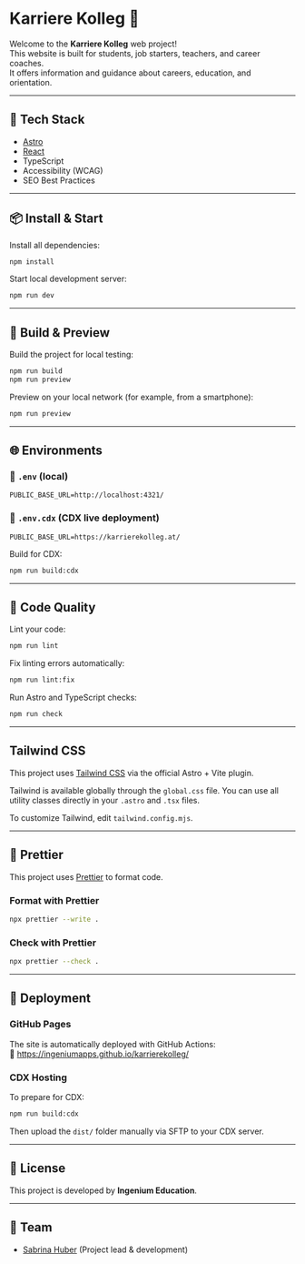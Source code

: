 # Karriere Kolleg 🌟

Welcome to the **Karriere Kolleg** web project!  
This website is built for students, job starters, teachers, and career coaches.  
It offers information and guidance about careers, education, and orientation.

---

## 🔧 Tech Stack

- [Astro](https://astro.build/)
- [React](https://react.dev/)
- TypeScript
- Accessibility (WCAG)
- SEO Best Practices

---

## 📦 Install & Start

Install all dependencies:

```bash
npm install
```

Start local development server:

```bash
npm run dev
```

---

## 🧪 Build & Preview

Build the project for local testing:

```bash
npm run build
npm run preview
```

Preview on your local network (for example, from a smartphone):

```bash
npm run preview
```

---

## 🌐 Environments

### 🔹 `.env` (local)

```env
PUBLIC_BASE_URL=http://localhost:4321/
```

### 🔹 `.env.cdx` (CDX live deployment)

```env
PUBLIC_BASE_URL=https://karrierekolleg.at/
```

Build for CDX:

```bash
npm run build:cdx
```

---

## 💅 Code Quality

Lint your code:

```bash
npm run lint
```

Fix linting errors automatically:

```bash
npm run lint:fix
```

Run Astro and TypeScript checks:

```bash
npm run check
```

---

## Tailwind CSS

This project uses [Tailwind CSS](https://tailwindcss.com) via the official Astro + Vite plugin.

Tailwind is available globally through the `global.css` file. You can use all utility classes directly in your `.astro` and `.tsx` files.

To customize Tailwind, edit `tailwind.config.mjs`.

---

## 🎨 Prettier

This project uses [Prettier](https://prettier.io) to format code.

### Format with Prettier

```bash
npx prettier --write .
```

### Check with Prettier

```bash
npx prettier --check .
```

---

## 🚀 Deployment

### GitHub Pages

The site is automatically deployed with GitHub Actions:  
🔗 https://ingeniumapps.github.io/karrierekolleg/

### CDX Hosting

To prepare for CDX:

```bash
npm run build:cdx
```

Then upload the `dist/` folder manually via SFTP to your CDX server.

---

## 📄 License

This project is developed by **Ingenium Education**.

---

## 🙌 Team

- [Sabrina Huber](https://github.com/sa-bri-na) (Project lead & development)
